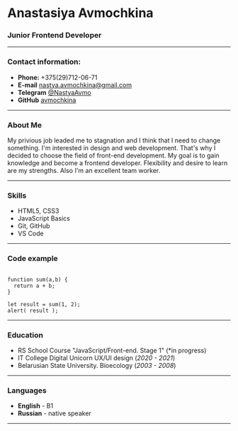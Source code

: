
# Anastasiya Avmochkina
### Junior Frontend Developer
-----


### Contact information:

 - **Phone:** +375(29)712-06-71
 - **E-mail** nastya.avmochkina@gmail.com
 - **Telegram** [@NastyaAvmo](https://t.me/NastyaAvmo)
 - **GitHub**  [avmochkina](https://github.com/avmochkina)

_____


### About Me

My privious job leaded me to stagnation and I think that I need to change something. I'm interested in design and web development. That's why I decided to choose the field of front-end development. My goal is to gain knowledge and become a frontend developer. Flexibility and desire to learn are my strengths. Also  I'm an excellent team worker.

_______

### Skills

 - HTML5, CSS3
 - JavaScript Basics
 - Git, GitHub
 - VS Code
 
 _________
 
 ### Code example
 
 ```
 
 function sum(a,b) {
   return a + b;
 }
 
 let result = sum(1, 2);
 alert( result );
 
 ```
 ________
 
 ### Education
 
  - RS School Course "JavaScript/Front-end. Stage 1" (*in progress)
  - IT College Digital Unicorn UX/UI design (*2020 - 2021*)
  - Belarusian State University. Bioecology (*2003 - 2008*)
  
  ________
  
  ### Languages
  
   - **English** - B1
   - **Russian** - native speaker

______________
